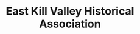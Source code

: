 ---
layout: repo
title: "East Kill Valley Historical Association"
id: 19692
permalink: repos/19692/
---